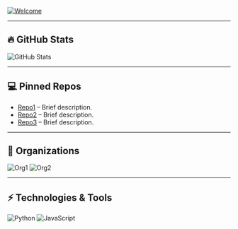 [![Welcome](https://img.shields.io/badge/Welcome-to-my%20GitHub-blue)](https://github.com/yourusername)

---

## 🔥 GitHub Stats
![GitHub Stats](https://github-readme-stats.vercel.app/api?username=yourusername&show_icons=true&theme=radical)

---

## 💻 Pinned Repos
- [Repo1](https://github.com/yourusername/repo1) – Brief description.
- [Repo2](https://github.com/yourusername/repo2) – Brief description.
- [Repo3](https://github.com/yourusername/repo3) – Brief description.

---

## 🏢 Organizations
![Org1](https://yourorglogo.url/logo1.png) ![Org2](https://yourorglogo.url/logo2.png)

---

## ⚡ Technologies & Tools
![Python](https://img.shields.io/badge/Python-3776AB?style=flat&logo=python&logoColor=white)
![JavaScript](https://img.shields.io/badge/JavaScript-F7DF1E?style=flat&logo=javascript&logoColor=black)
